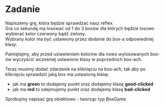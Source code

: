# Zadanie


 Napiszemy grę, która będzie sprawdzać nasz reflex.  
 Gra co sekundę ma losować od 1 do 3 boxów dla których będzie losowo wybierać kolor czerwony bądź zielony.  
 Wybrany kolor ma być ustawiony przez dodanie do box-a odpowiedniej klasy.  
 
 Pamiętajmy, aby przed ustawieniem kolorów dla nowo wylosowanych box-ów wyczyścić wcześniej ustawione klasy w poprzednich box-ach.

 Teraz musimy dodać zdarzenie na kliknięciu na box-ach, tak aby po kliknięciu sprawdzić jaką box ma ustawioną klasę:
 - jak ma **green** to dodajemy punkt oraz dodajemy klasę **good-clicked**
 - jak ma **red** to odejmujemy punkt oraz dodajemy klasę **bad-clicked**

 Spróbujmy napisać grę obiektowo - tworząc typ BoxGame


 